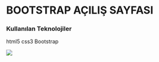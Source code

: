 <h1>BOOTSTRAP AÇILIŞ SAYFASI</h1>



<h3>Kullanılan Teknolojiler</h3>

html5 css3 Bootstrap <br>

![](bslandıngpage1.gif)


